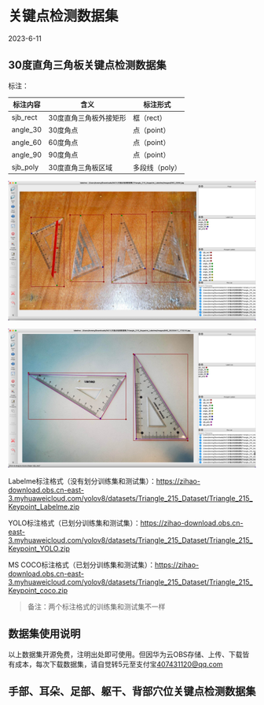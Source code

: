 # 关键点检测数据集

 2023-6-11

## 30度直角三角板关键点检测数据集

标注：

| 标注内容 | 含义                   | 标注形式       |
| -------- | ---------------------- | -------------- |
| sjb_rect | 30度直角三角板外接矩形 | 框（rect）     |
| angle_30 | 30度角点               | 点（point）    |
| angle_60 | 60度角点               | 点（point）    |
| angle_90 | 90度角点               | 点（point）    |
| sjb_poly | 30度直角三角板区域     | 多段线（poly） |

![Triangle_1](Triangle_1.jpg)

![Triangle_2](Triangle_2.jpg)

Labelme标注格式（没有划分训练集和测试集）：<https://zihao-download.obs.cn-east-3.myhuaweicloud.com/yolov8/datasets/Triangle_215_Dataset/Triangle_215_Keypoint_Labelme.zip>

YOLO标注格式（已划分训练集和测试集）：<https://zihao-download.obs.cn-east-3.myhuaweicloud.com/yolov8/datasets/Triangle_215_Dataset/Triangle_215_Keypoint_YOLO.zip>

MS COCO标注格式（已划分训练集和测试集）：<https://zihao-download.obs.cn-east-3.myhuaweicloud.com/yolov8/datasets/Triangle_215_Dataset/Triangle_215_Keypoint_coco.zip>

> 备注：两个标注格式的训练集和测试集不一样

## 数据集使用说明

以上数据集开源免费，注明出处即可使用。但因华为云OBS存储、上传、下载皆有成本，每次下载数据集，请自觉转5元至支付宝<407431120@qq.com>

## 手部、耳朵、足部、躯干、背部穴位关键点检测数据集

